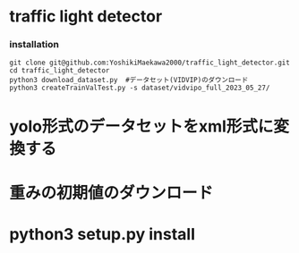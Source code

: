 # traffic light detector

### installation
```
git clone git@github.com:YoshikiMaekawa2000/traffic_light_detector.git
cd traffic_light_detector
python3 download_dataset.py  #データセット(VIDVIP)のダウンロード
python3 createTrainValTest.py -s dataset/vidvipo_full_2023_05_27/

```
  
# yolo形式のデータセットをxml形式に変換する
# 重みの初期値のダウンロード
# python3 setup.py install

